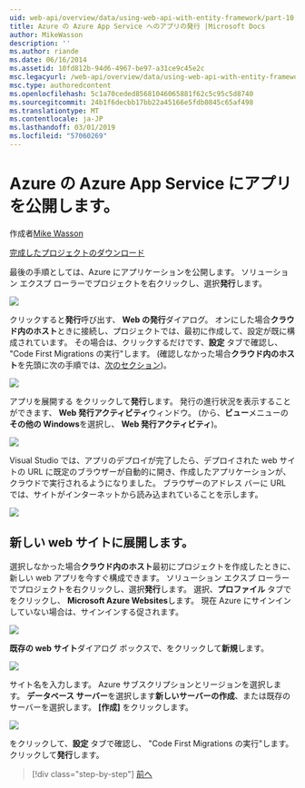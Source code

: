 ```yaml
---
uid: web-api/overview/data/using-web-api-with-entity-framework/part-10
title: Azure の Azure App Service へのアプリの発行 |Microsoft Docs
author: MikeWasson
description: ''
ms.author: riande
ms.date: 06/16/2014
ms.assetid: 10fd812b-94d6-4967-be97-a31ce9c45e2c
msc.legacyurl: /web-api/overview/data/using-web-api-with-entity-framework/part-10
msc.type: authoredcontent
ms.openlocfilehash: 5c1a70ceded85681046065881f62c5c95c5d8740
ms.sourcegitcommit: 24b1f6decbb17bb22a45166e5fdb0845c65af498
ms.translationtype: MT
ms.contentlocale: ja-JP
ms.lasthandoff: 03/01/2019
ms.locfileid: "57060269"
---
```

<a name="publish-the-app-to-azure-azure-app-service"></a>Azure の Azure App Service にアプリを公開します。
====================
作成者[Mike Wasson](https://github.com/MikeWasson)

[完成したプロジェクトのダウンロード](https://github.com/MikeWasson/BookService)

最後の手順としては、Azure にアプリケーションを公開します。 ソリューション エクスプ ローラーでプロジェクトを右クリックし、選択**発行**します。

![](part-10/_static/image1.png)

クリックすると**発行**呼び出す、 **Web の発行**ダイアログ。 オンにした場合**クラウド内のホスト**ときに接続し、プロジェクトでは、最初に作成して、設定が既に構成されています。 その場合は、クリックするだけです、**設定** タブで確認し、 &quot;Code First Migrations の実行&quot;します。 (確認しなかった場合**クラウド内のホスト**を先頭に次の手順では、[次のセクション](#new-website))。

[![](part-10/_static/image3.png)](part-10/_static/image2.png)

アプリを展開する をクリックして**発行**します。 発行の進行状況を表示することができます、 **Web 発行アクティビティ**ウィンドウ。 (から、**ビュー**メニューの **その他の Windows**を選択し、 **Web 発行アクティビティ**)。

![](part-10/_static/image4.png)

Visual Studio では、アプリのデプロイが完了したら、デプロイされた web サイトの URL に既定のブラウザーが自動的に開き、作成したアプリケーションが、クラウドで実行されるようになりました。 ブラウザーのアドレス バーに URL では、サイトがインターネットから読み込まれていることを示します。

[![](part-10/_static/image6.png)](part-10/_static/image5.png)

<a id="new-website"></a>
## <a name="deploying-to-a-new-website"></a>新しい web サイトに展開します。

選択しなかった場合**クラウド内のホスト**最初にプロジェクトを作成したときに、新しい web アプリを今すぐ構成できます。 ソリューション エクスプ ローラーでプロジェクトを右クリックし、選択**発行**します。 選択、**プロファイル** タブでをクリックし、 **Microsoft Azure Websites**します。 現在 Azure にサインインしていない場合は、サインインする促されます。

[![](part-10/_static/image8.png)](part-10/_static/image7.png)

**既存の web サイト**ダイアログ ボックスで、をクリックして**新規**します。

![](part-10/_static/image9.png)

サイト名を入力します。 Azure サブスクリプションとリージョンを選択します。 **データベース サーバー**を選択します**新しいサーバーの作成**、または既存のサーバーを選択します。 **[作成]** をクリックします。

[![](part-10/_static/image11.png)](part-10/_static/image10.png)

をクリックして、**設定** タブで確認し、 &quot;Code First Migrations の実行&quot;します。 クリックして**発行**します。

> [!div class="step-by-step"]
> [前へ](part-9.md)
